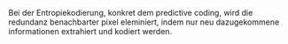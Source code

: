 Bei der Entropiekodierung, konkret dem predictive coding, wird die redundanz benachbarter pixel eleminiert, indem nur neu dazugekommene informationen extrahiert und kodiert werden.